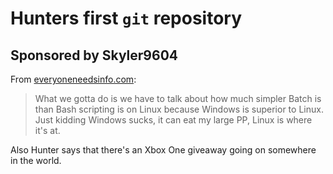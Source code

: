 # Hunters first `git` repository

## Sponsored by Skyler9604

From [everyoneneedsinfo.com](everyoneneedsinfo.com):
> What we gotta do is we have to talk about how much simpler Batch is than Bash scripting is on Linux because Windows is superior to Linux. Just kidding Windows sucks, it can eat my large PP, Linux is where it's at.

Also Hunter says that there's an Xbox One giveaway going on somewhere in the world.

